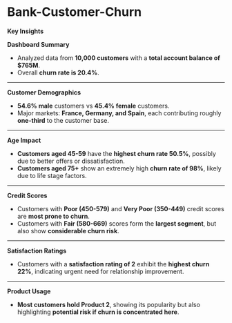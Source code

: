 # Bank-Customer-Churn

**Key Insights**

**Dashboard Summary**

* Analyzed data from **10,000 customers** with a **total account balance of \$765M**.
* Overall **churn rate is 20.4%**.

---

**Customer Demographics**

* **54.6% male** customers vs **45.4% female** customers.
* Major markets: **France, Germany, and Spain**, each contributing roughly **one-third** to the customer base.

---

**Age Impact**

* **Customers aged 45-59** have the **highest churn rate 50.5%**, possibly due to better offers or dissatisfaction.
* **Customers aged 75+** show an extremely high **churn rate of 98%**, likely due to life stage factors.

---

**Credit Scores**

* Customers with **Poor (450-579)** and **Very Poor (350-449)** credit scores are **most prone to churn**.
* Customers with **Fair (580-669)** scores form the **largest segment**, but also show **considerable churn risk**.

---

**Satisfaction Ratings**

* Customers with a **satisfaction rating of 2** exhibit the **highest churn 22%**, indicating urgent need for relationship improvement.

---

**Product Usage**

* **Most customers hold Product 2**, showing its popularity but also highlighting **potential risk if churn is concentrated here**.


